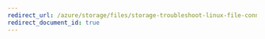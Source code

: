 ```yaml
---
redirect_url: /azure/storage/files/storage-troubleshoot-linux-file-connection-problems
redirect_document_id: true
---
```

